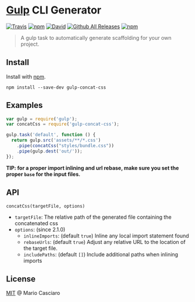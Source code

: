 # [Gulp](https://github.com/wearefractal/gulp) CLI Generator
[![Travis](https://img.shields.io/travis/M-jerez/any-generator.svg?style=flat-square)]()
[![npm](https://img.shields.io/npm/v/npm.svg?maxAge=2592000?style=flat-square)]()
[![David](https://img.shields.io/david/M-jerez/any-generator.svg?maxAge=2592000?style=flat-square)]()
[![Github All Releases](https://img.shields.io/github/downloads/M-jerez/any-generator/total.svg?maxAge=2592000?style=flat-square)]()
[![npm](https://img.shields.io/npm/l/express.svg?maxAge=2592000?style=flat-square)]()

> A gulp task to automatically generate scaffolding for your own project. 

## Install

Install with [npm](https://npmjs.org/package/gulp-concat-css).

```
npm install --save-dev gulp-concat-css
```

## Examples

```js
var gulp = require('gulp');
var concatCss = require('gulp-concat-css');

gulp.task('default', function () {
  return gulp.src('assets/**/*.css')
    .pipe(concatCss("styles/bundle.css"))
    .pipe(gulp.dest('out/'));
});
```

**TIP: for a proper import inlining and url rebase, make sure you set the proper `base` for the input files.**

## API

`concatCss(targetFile, options)`
* `targetFile`: The relative path of the generated file containing the concatenated css
* `options`: (since 2.1.0)
    * `inlineImports`: (default `true`) Inline any local import statement found
    * `rebaseUrls`: (default `true`) Adjust any relative URL to the location of the target file.
    * `includePaths`: (default `[]`) Include additional paths when inlining imports

## License

[MIT](http://en.wikipedia.org/wiki/MIT_License) @ Mario Casciaro